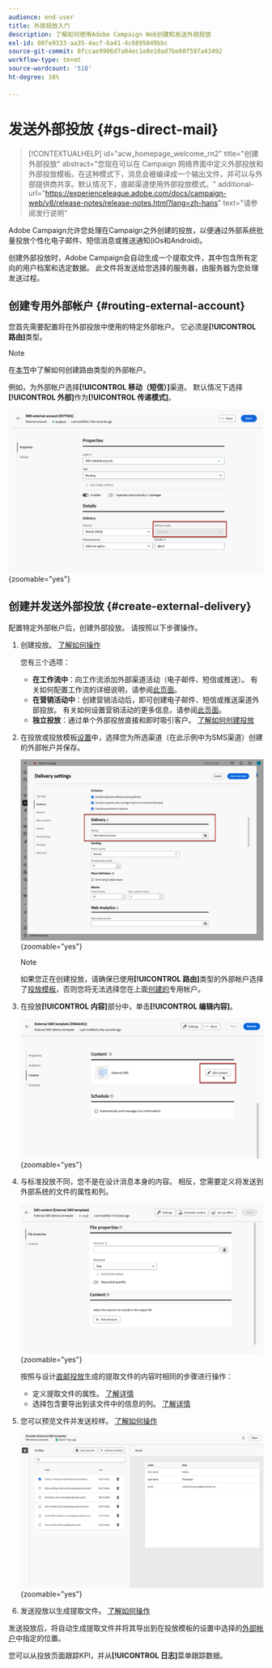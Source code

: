 ```yaml
---
audience: end-user
title: 外部投放入门
description: 了解如何使用Adobe Campaign Web创建和发送外部投放
exl-id: 08fe9333-aa35-4acf-ba41-4c6895049bbc
source-git-commit: 8fccae9906d7a04ec1e8e10ad7be60f597a43492
workflow-type: tm+mt
source-wordcount: '518'
ht-degree: 16%

---
```


# 发送外部投放 {#gs-direct-mail}

>[!CONTEXTUALHELP]
>id="acw_homepage_welcome_rn2"
>title="创建外部投放"
>abstract="您现在可以在 Campaign 网络界面中定义外部投放和外部投放模板。在这种模式下，消息会被编译成一个输出文件，并可以与外部提供商共享。默认情况下，直邮渠道使用外部投放模式。"
>additional-url="https://experienceleague.adobe.com/docs/campaign-web/v8/release-notes/release-notes.html?lang=zh-hans" text="请参阅发行说明"


Adobe Campaign允许您处理在Campaign之外创建的投放，以便通过外部系统批量投放个性化电子邮件、短信消息或推送通知(iOs和Android)。

<!--The supported channels are Email, Mobile (SMS), and Push (iOs and Android).-->

创建外部投放时，Adobe Campaign会自动生成一个提取文件，其中包含所有定向的用户档案和选定数据。 此文件将发送给您选择的服务器，由服务器为您处理发送过程。

## 创建专用外部帐户 {#routing-external-account}

您首先需要配置将在外部投放中使用的特定外部帐户。 它必须是&#x200B;**[!UICONTROL 路由]**&#x200B;类型。

>[!NOTE]
>
>在[本节](../administration/external-account.md#routing)中了解如何创建路由类型的外部帐户。

例如，为外部帐户选择&#x200B;**[!UICONTROL 移动（短信）]**&#x200B;渠道。 默认情况下选择&#x200B;**[!UICONTROL 外部]**&#x200B;作为&#x200B;**[!UICONTROL 传递模式]**。

![](../administration/assets/external-account-delivery-mode.png){zoomable="yes"}

## 创建并发送外部投放 {#create-external-delivery}

配置特定外部帐户后，创建外部投放。 请按照以下步骤操作。

1. 创建投放。 [了解如何操作](create-deliveries.md)

   您有三个选项：

   * **在工作流中**：向工作流添加外部渠道活动（电子邮件、短信或推送）。 有关如何配置工作流的详细说明，请参阅[此页面](../workflows/gs-workflow-creation.md)。
   * **在营销活动中**：创建营销活动后，即可创建电子邮件、短信或推送渠道外部投放。 有关如何设置营销活动的更多信息，请参阅[此页面](../campaigns/gs-campaigns.md)。
   * **独立投放**：通过单个外部投放直接和即时吸引客户。 [了解如何创建投放](../msg/gs-deliveries.md)

1. 在投放或投放模板[设置](../advanced-settings/delivery-settings.md)中，选择您为所选渠道（在此示例中为SMS渠道）创建的外部帐户并保存。

   ![](assets/external-delivery-routing.png){zoomable="yes"}

   >[!NOTE]
   >
   >如果您正在创建投放，请确保已使用&#x200B;**[!UICONTROL 路由]**&#x200B;类型的外部帐户选择了[投放模板](delivery-template.md)，否则您将无法选择您在上面[创建的](#routing-external-account)专用帐户。

1. 在投放&#x200B;**[!UICONTROL 内容]**&#x200B;部分中，单击&#x200B;**[!UICONTROL 编辑内容]**。

   ![](assets/external-delivery-edit-content.png){zoomable="yes"}

1. 与标准投放不同，您不是在设计消息本身的内容。 相反，您需要定义将发送到外部系统的文件的属性和列。

   ![](assets/external-delivery-file-properties.png){zoomable="yes"}

   按照与设计[直邮投放](../direct-mail/content-direct-mail.md)生成的提取文件的内容时相同的步骤进行操作：

   * 定义提取文件的属性。 [了解详情](../direct-mail/content-direct-mail.md#properties)
   * 选择包含要导出到该文件中的信息的列。 [了解详情](../direct-mail/content-direct-mail.md#content)

1. 您可以预览文件并发送校样<!--not in UI right now - to check-->。 [了解如何操作](../direct-mail/send-direct-mail.md#preview-dm)

   ![](assets/external-delivery-simulate.png){zoomable="yes"}

1. 发送投放以生成提取文件。 [了解如何操作](../direct-mail/send-direct-mail.md#send-dm)

发送投放后，将自动生成提取文件并将其导出到在投放模板的设置中选择的[外部帐户](../administration/external-account.md#create-ext-account)中指定的位置。

您可以从投放页面跟踪KPI，并从&#x200B;**[!UICONTROL 日志]**&#x200B;菜单跟踪数据。
